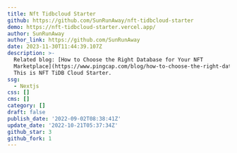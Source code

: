 ```yaml
---
title: Nft Tidbcloud Starter
github: https://github.com/SunRunAway/nft-tidbcloud-starter
demo: https://nft-tidbcloud-starter.vercel.app/
author: SunRunAway
author_link: https://github.com/SunRunAway
date: 2023-11-30T11:44:39.107Z
description: >-
  Related blog: [How to Choose the Right Database for Your NFT
  Marketplace](https://www.pingcap.com/blog/how-to-choose-the-right-database-for-your-nft-marketplace/).
  This is NFT TiDB Cloud Starter.
ssg:
  - Nextjs
css: []
cms: []
category: []
draft: false
publish_date: '2022-09-02T08:38:41Z'
update_date: '2022-10-21T05:37:34Z'
github_star: 3
github_fork: 1
---
```

